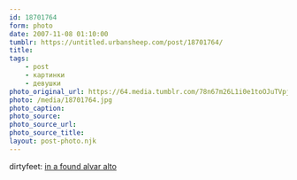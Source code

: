 ```yaml
---
id: 18701764
form: photo
date: 2007-11-08 01:10:00
tumblr: https://untitled.urbansheep.com/post/18701764/
title:
tags:
    - post
    - картинки
    - девушки
photo_original_url: https://64.media.tumblr.com/78n67m26L1i0e1toOJuTVpjZ_1280.jpg
photo: /media/18701764.jpg
photo_caption: 
photo_source:
photo_source_url:
photo_source_title:
layout: post-photo.njk
---
```


<p>dirtyfeet: <a href="http://flickr.com/photos/dirtyfeet/516388062/">in a found alvar alto</a></p>
